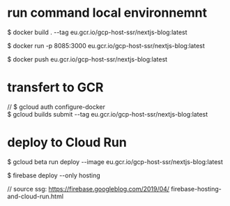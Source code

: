 # run command local environnemnt  
$ docker build . --tag eu.gcr.io/gcp-host-ssr/nextjs-blog:latest  

$ docker run -p 8085:3000 eu.gcr.io/gcp-host-ssr/nextjs-blog:latest  

$ docker push eu.gcr.io/gcp-host-ssr/nextjs-blog:latest  

# transfert to GCR
// $ gcloud auth configure-docker  
$ gcloud builds submit --tag eu.gcr.io/gcp-host-ssr/nextjs-blog:latest  

# deploy to Cloud Run  
$ gcloud beta run deploy --image eu.gcr.io/gcp-host-ssr/nextjs-blog:latest  

$ firebase deploy --only hosting  

// source ssg: https://firebase.googleblog.com/2019/04/  firebase-hosting-and-cloud-run.html  

